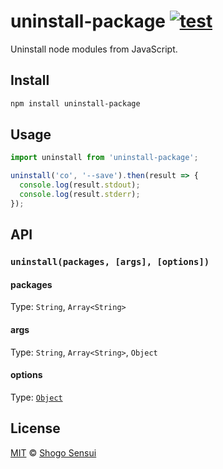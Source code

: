 # uninstall-package [![test](https://github.com/1000ch/uninstall-package/actions/workflows/test.yml/badge.svg?branch=master)](https://github.com/1000ch/uninstall-package/actions/workflows/test.yml)

Uninstall node modules from JavaScript.

## Install

```sh
npm install uninstall-package
```

## Usage

```javascript
import uninstall from 'uninstall-package';

uninstall('co', '--save').then(result => {
  console.log(result.stdout);
  console.log(result.stderr);
});
```

## API

### `uninstall(packages, [args], [options])`

#### packages

Type: `String`, `Array<String>`

#### args

Type: `String`, `Array<String>`, `Object`

#### options

Type: [`Object`](https://nodejs.org/api/child_process.html#child_process_child_process_exec_command_options_callback)

## License

[MIT](https://1000ch.mit-license.org) © [Shogo Sensui](https://github.com/1000ch)
